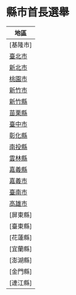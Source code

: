 # 縣市首長選舉

|地區
|-
|[基隆市]
|[臺北市]
|[新北市]
|[桃園市]
|[新竹市]
|[新竹縣]
|[苗栗縣]
|[臺中市]
|[彰化縣]
|[南投縣]
|[雲林縣]
|[嘉義縣]
|[嘉義市]
|[臺南市]
|[高雄市]
|[屏東縣]
|[臺東縣]
|[花蓮縣]
|[宜蘭縣]
|[澎湖縣]
|[金門縣]
|[連江縣]

[新竹縣]:https://www.cec.gov.tw/pc/zh_TW/TC/sm10004000000000000.html
[苗栗縣]:https://www.cec.gov.tw/pc/zh_TW/TC/sm10005000000000000.html
[彰化縣]:https://www.cec.gov.tw/pc/zh_TW/TC/sm10007000000000000.html
[南投縣]:https://www.cec.gov.tw/pc/zh_TW/TC/sm10008000000000000.html
[雲林縣]:https://www.cec.gov.tw/pc/zh_TW/TC/sm10009000000000000.html
[嘉義縣]:https://www.cec.gov.tw/pc/zh_TW/TC/sm10010000000000000.html
[新竹市]:https://www.cec.gov.tw/pc/zh_TW/TC/nm10018000000000000.html
[嘉義市]:https://www.cec.gov.tw/pc/zh_TW/TC/sm10020000000000000.html
[臺北市]:https://www.cec.gov.tw/pc/zh_TW/TC/sm63000000000000000.html
[高雄市]:https://www.cec.gov.tw/pc/zh_TW/TC/sm64000000000000000.html
[新北市]:https://www.cec.gov.tw/pc/zh_TW/TC/sm65000000000000000.html
[臺中市]:https://www.cec.gov.tw/pc/zh_TW/TC/sm66000000000000000.html
[臺南市]:https://www.cec.gov.tw/pc/zh_TW/TC/sm67000000000000000.html
[桃園市]:https://www.cec.gov.tw/pc/zh_TW/TC/sm68000000000000000.html

